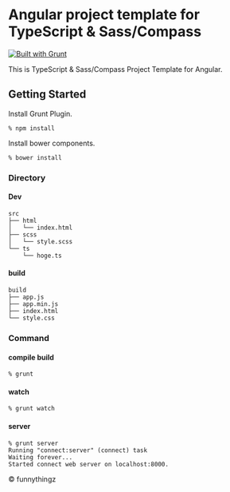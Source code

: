 # Angular project template for TypeScript & Sass/Compass

[![Built with Grunt](https://cdn.gruntjs.com/builtwith.png)](http://gruntjs.com/)

This is TypeScript & Sass/Compass Project Template for Angular.

## Getting Started

Install Grunt Plugin.

```shell
% npm install
```

Install bower components.

```shell
% bower install
```

### Directory

#### Dev

```shell
src
├── html
│   └── index.html
├── scss
│   └── style.scss
└── ts
    └── hoge.ts
```

#### build

```shell
build
├── app.js
├── app.min.js
├── index.html
└── style.css
```

### Command

#### compile build

```shell
% grunt
```

#### watch

```shell
% grunt watch
```

#### server
```shell
% grunt server
Running "connect:server" (connect) task
Waiting forever...
Started connect web server on localhost:8000.
```

&copy; funnythingz
